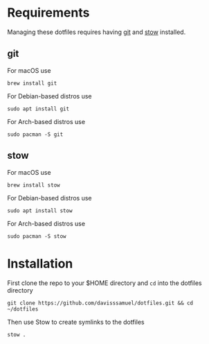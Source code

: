 # Requirements

Managing these dotfiles requires having [git](https://git-scm.com/) and [stow](https://www.gnu.org/software/stow/) installed.

## git

For macOS use

```
brew install git
```

For Debian-based distros use

```
sudo apt install git
```

For Arch-based distros use

```
sudo pacman -S git
```

## stow

For macOS use

```
brew install stow
```

For Debian-based distros use

```
sudo apt install stow
```

For Arch-based distros use

```
sudo pacman -S stow
```

# Installation

First clone the repo to your $HOME directory and `cd` into the dotfiles directory

```
git clone https://github.com/davisssamuel/dotfiles.git && cd ~/dotfiles
```

Then use Stow to create symlinks to the dotfiles

```
stow .
```

